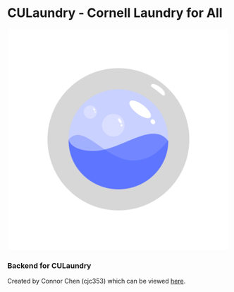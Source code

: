 # CULaundry - Cornell Laundry for All

<p align="center"><img src=https://github.com/joshuakguo/culaundry-ios/blob/9e6a85776ad337e671db8cbf9862aa8135ce510c/CULaundry/Assets.xcassets/AppIcon.appiconset/Logo%209.png width=500 /></p>

### Backend for CULaundry
Created by Connor Chen (cjc353) which can be viewed [here](https://github.com/connorjchen/culaundry-backend).
